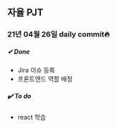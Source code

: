 ## 자율 PJT
### 21년 04월 26일 daily commit🔥

##### ✔ ️Done <br>
* Jira 이슈 등록 
* 프론트엔드 역할 배정

##### ✔️ To do <br>
* react 학습
